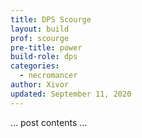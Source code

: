 ```yaml
---
title: DPS Scourge
layout: build
prof: scourge
pre-title: power
build-role: dps
categories:
  - necromancer
author: Xivor
updated: September 11, 2020
---
```


… post contents …